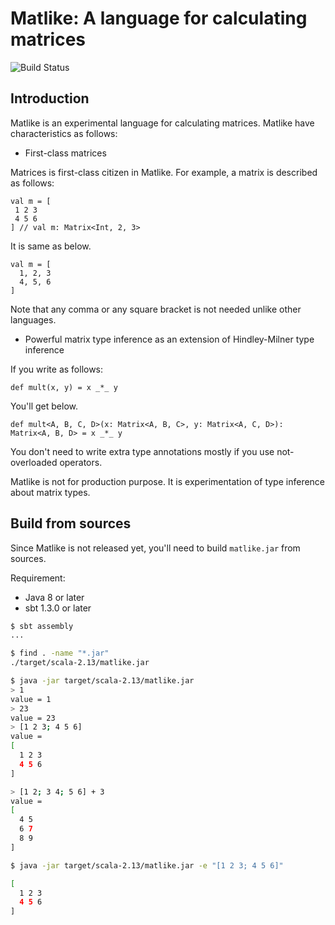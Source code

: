 # Matlike: A language for calculating matrices

![Build Status](https://github.com/kmizu/matlike/actions/workflows/ci.yml/badge.svg)

## Introduction

Matlike is an experimental language for calculating matrices.  Matlike have characteristics as follows:

- First-class matrices

Matrices is first-class citizen in Matlike.  For example, a matrix is described as follows:

```
val m = [
 1 2 3
 4 5 6
] // val m: Matrix<Int, 2, 3>
```

It is same as below.

```
val m = [
  1, 2, 3
  4, 5, 6
]
```

Note that any comma or any square bracket is not needed unlike other languages.

- Powerful matrix type inference as an extension of Hindley-Milner type inference

If you write as follows:

```
def mult(x, y) = x _*_ y
```

You'll get below.

```
def mult<A, B, C, D>(x: Matrix<A, B, C>, y: Matrix<A, C, D>): Matrix<A, B, D> = x _*_ y
```

You don't need to write extra type annotations mostly if you use not-overloaded operators.

Matlike is not for production purpose.  It is experimentation of type inference about matrix types.

## Build from sources

Since Matlike is not released yet, you'll need to build `matlike.jar` from sources.

Requirement:

- Java 8 or later
- sbt 1.3.0 or later

```sh
$ sbt assembly
...

$ find . -name "*.jar"
./target/scala-2.13/matlike.jar

$ java -jar target/scala-2.13/matlike.jar
> 1
value = 1
> 23
value = 23
> [1 2 3; 4 5 6]
value =
[
  1 2 3
  4 5 6
]

> [1 2; 3 4; 5 6] + 3
value =
[
  4 5
  6 7
  8 9
]

$ java -jar target/scala-2.13/matlike.jar -e "[1 2 3; 4 5 6]"

[
  1 2 3
  4 5 6
]
```
